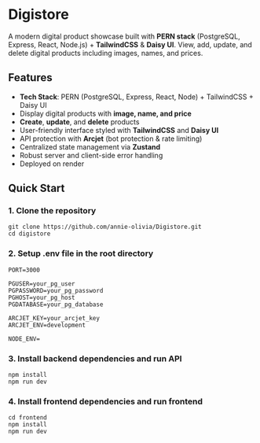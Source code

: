 # Digistore

A modern digital product showcase built with **PERN stack** (PostgreSQL, Express, React, Node.js) + **TailwindCSS** & **Daisy UI**. View, add, update, and delete digital products including images, names, and prices.

## Features

- **Tech Stack**: PERN (PostgreSQL, Express, React, Node) + TailwindCSS + Daisy UI  
- Display digital products with **image, name, and price**
- **Create**, **update**, and **delete** products
- User-friendly interface styled with **TailwindCSS** and **Daisy UI**
- API protection with **Arcjet** (bot protection & rate limiting)
- Centralized state management via **Zustand**
- Robust server and client-side error handling
- Deployed on render

## Quick Start

### 1. Clone the repository
```
git clone https://github.com/annie-olivia/Digistore.git
cd digistore
```
### 2. Setup .env file in the root directory
```
PORT=3000

PGUSER=your_pg_user
PGPASSWORD=your_pg_password
PGHOST=your_pg_host
PGDATABASE=your_pg_database

ARCJET_KEY=your_arcjet_key
ARCJET_ENV=development

NODE_ENV=
```
### 3. Install backend dependencies and run API
```
npm install
npm run dev
```
### 4. Install frontend dependencies and run frontend
```
cd frontend
npm install
npm run dev
```
